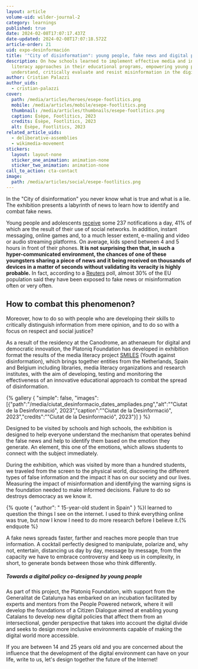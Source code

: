 ```yaml
---
layout: article
volume-uid: wilder-journal-2
category: learnings
published: true
date: 2024-02-08T17:07:17.437Z
date-updated: 2024-02-08T17:07:18.572Z
article-order: 21
uid: expo-desinformación
title: '"City of disinformation": young people, fake news and digital policies.'
description: On how schools learned to implement effective media and information
  literacy approaches in their educational programs, empowering young people to
  understand, critically evaluate and resist misinformation in the digital age.
author: Cristian Palazzi
author_uids:
  - cristian-palazzi
cover:
  path: /media/articles/heroes/esepe-footlitics.png
  mobile: /media/articles/mobile/esepe-footlitics.png
  thumbnail: /media/articles/thumbnails/esepe-footlitics.png
  caption: Ésèpe, Footlitics, 2023
  credits: Ésèpe, Footlitics, 2023
  alt: Ésèpe, Footlitics, 2023
related_article_uids:
  - deliberative-assemblies
  - wikimedia-movement
stickers:
  layout: layout-none
  sticker_one_animation: animation-none
  sticker_two_animation: animation-none
call_to_action: cta-contact
image:
  path: /media/articles/social/esepe-footlitics.png
---
```

In the "City of disinformation" you never know what is true and what is a lie. The exhibition presents a labyrinth of news to learn how to identify and combat fake news.

Young people and adolescents [receive](https://www.commonsensemedia.org/sites/default/files/research/report/2023-cs-smartphone-research-report_final-for-web.pdf) some 237 notifications a day, 41% of which are the result of their use of social networks. In addition, instant messaging, online games and, to a much lesser extent, e-mailing and video or audio streaming platforms. On average, kids spend between 4 and 5 hours in front of their phones. **It is not surprising then that, in such a hyper-communicated environment, the chances of one of these youngsters sharing a piece of news and it being received on thousands of devices in a matter of seconds without validating its veracity is highly probable.** In fact, according to a [Reuters](https://reutersinstitute.politics.ox.ac.uk/es/digital-news-report/2022) poll, almost 30% of the EU population said they have been exposed to fake news or misinformation often or very often. 

## **How to combat this phenomenon?** 

Moreover, how to do so with people who are developing their skills to critically distinguish information from mere opinion, and to do so with a focus on respect and social justice?

As a result of the residency at the Canodrome, an athenaeum for digital and democratic innovation, the Platoniq Foundation has developed in exhibition format the results of the media literacy project [SMILES](https://smiles.platoniq.net/) (Youth against disinformation), which brings together entities from the Netherlands, Spain and Belgium including libraries, media literacy organizations and research institutes, with the aim of developing, testing and monitoring the effectiveness of an innovative educational approach to combat the spread of disinformation.

{% gallery { "simple": false, "images": [{"path":"/media/ciutat_desinformacio_dates_ampliades.png","alt":"\"Ciutat de la Desinformació\", 2023","caption":"\"Ciutat de la Desinformació\", 2023","credits":"\"Ciutat de la Desinformació\", 2023"}] } %}

Designed to be visited by schools and high schools, the exhibition is designed to help everyone understand the mechanism that operates behind the false news and help to identify them based on the emotion they generate. An element, this one of the emotions, which allows students to connect with the subject immediately. 

During the exhibition, which was visited by more than a hundred students, we traveled from the screen to the physical world, discovering the different types of false information and the impact it has on our society and our lives. Measuring the impact of misinformation and identifying the warning signs is the foundation needed to make informed decisions. Failure to do so destroys democracy as we know it.

{% quote { "author": " 15-year-old student in Spain" } %}I learned to question the things I see on the internet. I used to think everything online was true, but now I know I need to do more research before I believe it.{% endquote %}

A fake news spreads faster, farther and reaches more people than true information. A cocktail perfectly designed to manipulate, polarize and, why not, entertain, distancing us day by day, message by message, from the capacity we have to embrace controversy and keep us in complexity, in short, to generate bonds between those who think differently.

##### Towards a digital policy co-designed by young people

As part of this project, the Platoniq Foundation, with support from the Generalitat de Catalunya has embarked on an incubation facilitated by experts and mentors from the People Powered network, where it will develop the foundations of a Citizen Dialogue aimed at enabling young Catalans to develop new digital policies that affect them from an intersectional, gender perspective that takes into account the digital divide and seeks to design more inclusive environments capable of making the digital world more accessible.

If you are between 14 and 25 years old and you are concerned about the influence that the development of the digital environment can have on your life, write to us, let's design together the future of the Internet!
